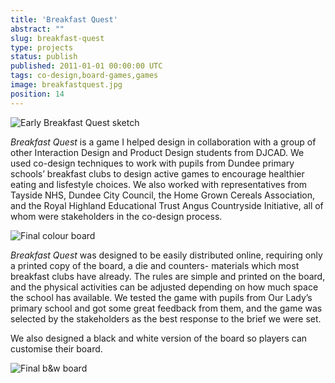 ```yaml
---
title: 'Breakfast Quest'
abstract: ""
slug: breakfast-quest
type: projects
status: publish
published: 2011-01-01 00:00:00 UTC
tags: co-design,board-games,games
image: breakfastquest.jpg
position: 14
---
```


![Early Breakfast Quest
sketch](/images/bqsketch_8597006129_o.jpg)

*Breakfast Quest* is a game I helped design in collaboration with a
group of other Interaction Design and Product Design students from
DJCAD. We used co-design techniques to work with pupils from Dundee
primary schools’ breakfast clubs to design active games to encourage
healthier eating and lisfestyle choices. We also worked with
representatives from Tayside NHS, Dundee City Council, the Home Grown
Cereals Association, and the Royal Highland Educational Trust Angus
Countryside Initiative, all of whom were stakeholders in the co-design
process.

![Final colour
board](/images/colour-board_8598108422_o.jpg)

*Breakfast Quest* was designed to be easily distributed online,
requiring only a printed copy of the board, a die and counters-
materials which most breakfast clubs have already. The rules are simple
and printed on the board, and the physical activities can be adjusted
depending on how much space the school has available. We tested the game
with pupils from Our Lady’s primary school and got some great feedback
from them, and the game was selected by the stakeholders as the best
response to the brief we were set.

We also designed a black and white version of the board so players can
customise their board.

![Final b&w
board](/images/breakfast-quest-black-and-white_8598109866_o.jpg)


